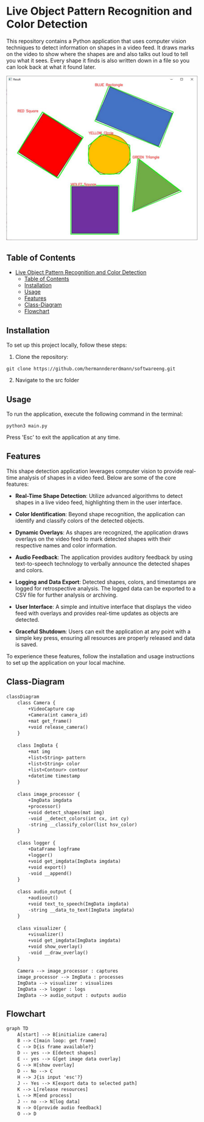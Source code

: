 # Live Object Pattern Recognition and Color Detection

This repository contains a Python application that uses computer vision techniques to detect information on shapes in a video feed. It draws marks on the video to show where the shapes are and also talks out loud to tell you what it sees. Every shape it finds is also written down in a file so you can look back at what it found later.


![Alt text](/img/gui.png "GUI")


## Table of Contents

- [Live Object Pattern Recognition and Color Detection](#live-object-pattern-recognition-and-color-detection)
  - [Table of Contents](#table-of-contents)
  - [Installation](#installation)
  - [Usage](#usage)
  - [Features](#features)
  - [Class-Diagram](#class-diagram)
  - [Flowchart](#flowchart)

## Installation

To set up this project locally, follow these steps:

1. Clone the repository:
```
git clone https://github.com/hermanndererdmann/softwareeng.git
```  
2. Navigate to the src folder

## Usage

To run the application, execute the following command in the terminal:
```
python3 main.py
```
Press 'Esc' to exit the application at any time.

## Features

This shape detection application leverages computer vision to provide real-time analysis of shapes in a video feed. Below are some of the core features:

- **Real-Time Shape Detection**: Utilize advanced algorithms to detect shapes in a live video feed, highlighting them in the user interface.

- **Color Identification**: Beyond shape recognition, the application can identify and classify colors of the detected objects.

- **Dynamic Overlays**: As shapes are recognized, the application draws overlays on the video feed to mark detected shapes with their respective names and color information.

- **Audio Feedback**: The application provides auditory feedback by using text-to-speech technology to verbally announce the detected shapes and colors.

- **Logging and Data Export**: Detected shapes, colors, and timestamps are logged for retrospective analysis. The logged data can be exported to a CSV file for further analysis or archiving.

- **User Interface**: A simple and intuitive interface that displays the video feed with overlays and provides real-time updates as objects are detected.

- **Graceful Shutdown**: Users can exit the application at any point with a simple key press, ensuring all resources are properly released and data is saved.

To experience these features, follow the installation and usage instructions to set up the application on your local machine.

## Class-Diagram

```mermaid
classDiagram
    class Camera {
        +VideoCapture cap
        +Camera(int camera_id)
        +mat get_frame()
        +void release_camera()
    }
    
    class ImgData {
        +mat img
        +list<String> pattern
        +list<String> color
        +list<Contour> contour
        +datetime timestamp
    }
    
    class image_processor {
        +ImgData imgdata
        +processor()
        +void detect_shapes(mat img)
        -void __detect_colors(int cx, int cy)
        -string __classify_color(list hsv_color)
    }
    
    class logger {
        +DataFrame logframe
        +logger()
        +void get_imgdata(ImgData imgdata)
        +void export()
        -void __append()
    }
    
    class audio_output {
        +audioout()
        +void text_to_speech(ImgData imgdata)
        -string __data_to_text(ImgData imgdata)
    }
    
    class visualizer {
        +visualizer()
        +void get_imgdata(ImgData imgdata)
        +void show_overlay()
        -void __draw_overlay()
    }
    
    Camera --> image_processor : captures
    image_processor --> ImgData : processes
    ImgData --> visualizer : visualizes
    ImgData --> logger : logs
    ImgData --> audio_output : outputs audio
```

## Flowchart

```mermaid
graph TD
    A[start] --> B[initialize camera]
    B --> C[main loop: get frame]
    C --> D{is frame available?}
    D -- yes --> E[detect shapes]
    E -- yes --> G[get image data overlay]
    G --> H[show overlay]
    D -- No --> C
    H --> J{is input 'esc'?}
    J -- Yes --> K[export data to selected path]
    K --> L[release resources]
    L --> M[end process]
    J -- no --> N[log data] 
    N --> O[provide audio feedback]
    O --> D
```